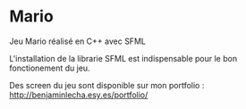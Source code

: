 # Mario

Jeu Mario réalisé en C++ avec SFML

L'installation de la librarie SFML est indispensable pour le bon fonctionement du jeu.

Des screen du jeu sont disponible sur mon portfolio : http://benjaminlecha.esy.es/portfolio/
